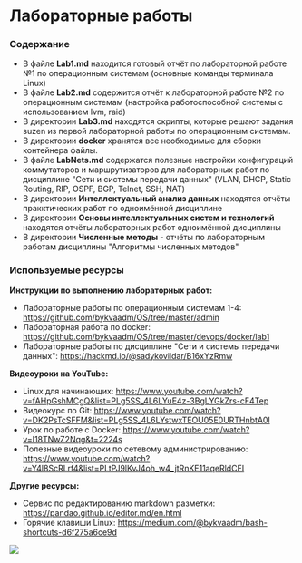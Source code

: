 # Лабораторные работы
### Содержание
- В файле **Lab1.md** находится готовый отчёт по лабораторной работе №1 по операционным системам (основные команды терминала Linux)
- В файле **Lab2.md** содержится отчёт к лабораторной работе №2 по операционным системам (настройка работоспособной системы с использованием lvm, raid)
- В директории **Lab3.md** находятся скрипты, которые решают задания suzen из первой лабораторной работы по операционным системам.
- В директории **docker** хранятся все необходимые для сборки контейнера файлы.
- В файле **LabNets.md** содержатся полезные настройки конфигураций коммутаторов и маршрутизаторов для лабораторных работ по дисциплине "Сети и системы передачи данных" (VLAN, DHCP, Static Routing, RIP, OSPF, BGP, Telnet, SSH, NAT)
- В директории **Интеллектуальный анализ данных** находятся отчёты пракктических работ по одноимённой дисциплине
- В директории **Основы интеллектуальных систем и технологий** находятся отчёты лабораторных работ одноимённой дисциплины
- В директории **Численные методы** - отчёты по лабораторным работам дисциплины "Алгоритмы численных методов"

### Используемые ресурсы
**Инструкции по выполнению лабораторных работ:**
- Лабораторные работы по операционным системам 1-4: https://github.com/bykvaadm/OS/tree/master/admin
- Лабораторная работа по docker: https://github.com/bykvaadm/OS/tree/master/devops/docker/lab1
- Лабораторные работы по дисциплине "Сети и системы передачи данных": https://hackmd.io/@sadykovildar/B16xYzRmw

**Видеоуроки на YouTube:**
- Linux для начинающих: https://www.youtube.com/watch?v=fAHpGshMCgQ&list=PLg5SS_4L6LYuE4z-3BgLYGkZrs-cF4Tep
- Видеокурс по Git: https://www.youtube.com/watch?v=DK2PsTcSFFM&list=PLg5SS_4L6LYstwxTEOU05E0URTHnbtA0l
- Урок по работе с Docker: https://www.youtube.com/watch?v=I18TNwZ2Nqg&t=2224s
- Полезные видеоуроки по сетевому администрированию: https://www.youtube.com/watch?v=Y4l8ScRLrf4&list=PLtPJ9lKvJ4oh_w4_jtRnKE11aqeRldCFI

**Другие ресурсы:**
- Сервис по редактированию markdown разметки: https://pandao.github.io/editor.md/en.html
- Горячие клавиши Linux: https://medium.com/@bykvaadm/bash-shortcuts-d6f275a6ce9d

![](https://github.com/Yan-Minotskiy/labOS/blob/master/screenshots/image.png)

